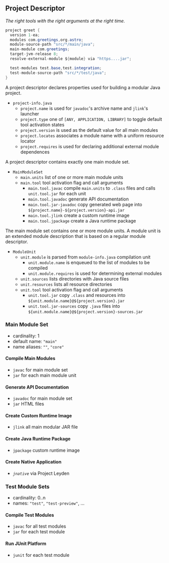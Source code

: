 ## Project Descriptor

_The right tools with the right arguments at the right time._

```java
project greet {
  version 1-ea;
  modules com.greetings,org.astro;
  module-source-path "src/*/main/java"; 
  main-module com.greetings;
  target-jvm-release 8;
  resolve-external-module ${module} via "https....jar";

  test-modules test.base,test.integration;
  test-module-source-path "src/*/test/java";
}
```

A project descriptor declares properties used for building a modular Java project.

- `project-info.java`
  - `project.name` is used for `javadoc`'s archive name and `jlink`'s launcher
  - `project.type` one of `[ANY, APPLICATION, LIBRARY]` to toggle default tool activation states
  - `project.version` is used as the default value for all main modules
  - `project.locates` associates a module name with a uniform resource locator
  - `project.requires` is used for declaring additional external module dependences

A project descriptor contains exactly one main module set.

- `MainModuleSet`
  - `main.units` list of one or more main module units
  - `main.tool` tool activation flag and call arguments
    - `main.tool.javac` compile `main.units` to `.class` files and calls `unit.tool.jar` for each unit
    - `main.tool.javadoc` generate API documentation
    - `main.tool.jar-javadoc` copy generated web page into `${project.name}-${project.version}-api.jar`
    - `main.tool.jlink` create a custom runtime image
    - `main.tool.jpackage` create a Java runtime package

The main module set contains one or more module units.
A module unit is an extended module description that is based on a regular module descriptor.

- `ModuleUnit`
  - `unit.module` is parsed from `module-info.java` compilation unit
    - `unit.module.name` is enqueued to the list of modules to be compiled
    - `unit.module.requires` is used for determining external modules
  - `unit.sources` lists directories with Java source files
  - `unit.resources` lists all resource directories
  - `unit.tool` tool activation flag and call arguments
    - `unit.tool.jar` copy `.class` and resources into `${unit.module.name}@${project.version}.jar`
    - `unit.tool.jar-sources` copy `.java` files into `${unit.module.name}@${project.version}-sources.jar`

### Main Module Set

- cardinality: 1
- default name: `"main"`
- name aliases: `""`, `"core"`

#### Compile Main Modules

- `javac` for main module set
- `jar` for each main module unit

#### Generate API Documentation

- `javadoc` for main module set
- `jar` HTML files

#### Create Custom Runtime Image

- `jlink` all main modular JAR file

#### Create Java Runtime Package

- `jpackage` custom runtime image

#### Create Native Application

- _`jnative`_ via Project Leyden

### Test Module Sets

- cardinality: 0..n
- names: `"test"`, `"test-preview"`, ...

#### Compile Test Modules

- `javac` for all test modules
- `jar` for each test module

#### Run JUnit Platform

- `junit` for each test module
